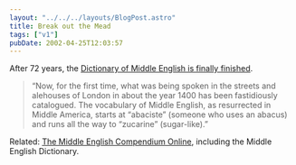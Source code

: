 ```yaml
---
layout: "../../../layouts/BlogPost.astro"
title: Break out the Mead
tags: ["v1"]
pubDate: 2002-04-25T12:03:57
---
```


After 72 years, the [Dictionary of Middle English is finally finished][1].

> &#8220;Now, for the first time, what was being spoken in the streets and alehouses of London in about the year 1400 has been fastidiously catalogued. The vocabulary of Middle English, as resurrected in Middle America, starts at &#8220;abaciste&#8221; (someone who uses an abacus) and runs all the way to &#8220;zucarine&#8221; (sugar-like).&#8221;

Related: [The Middle English Compendium Online][2], including the Middle English Dictionary.

[1]: http://www.thetimes.co.uk/article/0,,7-277883,00.html "Canterbury Toils article at The Times"
[2]: http://ets.umdl.umich.edu/m/mec/ "online version of The Middle English Compendium, including the Middle English Dictionary"

